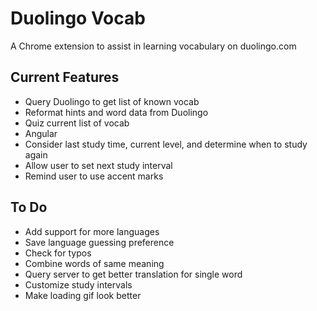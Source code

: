 Duolingo Vocab
=============

A Chrome extension to assist in learning vocabulary on duolingo.com

## Current Features
+ Query Duolingo to get list of known vocab
+ Reformat hints and word data from Duolingo
+ Quiz current list of vocab
+ Angular
+ Consider last study time, current level, and determine when to study again
+ Allow user to set next study interval
+ Remind user to use accent marks

## To Do ##
+ Add support for more languages
+ Save language guessing preference
+ Check for typos
+ Combine words of same meaning
+ Query server to get better translation for single word
+ Customize study intervals
+ Make loading gif look better